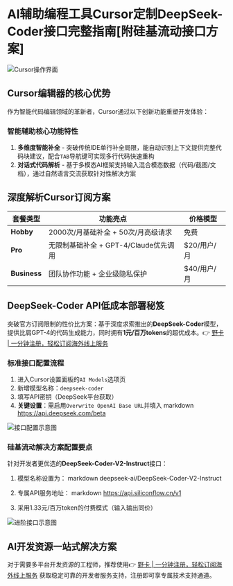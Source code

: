 # AI辅助编程工具Cursor定制DeepSeek-Coder接口完整指南[附硅基流动接口方案]

![Cursor操作界面](https://bbtdd.com/wp-content/uploads/img/5253723012214434.webp)

## Cursor编辑器的核心优势
作为智能代码编辑领域的革新者，Cursor通过以下创新功能重塑开发体验：

### 智能辅助核心功能特性
1. **多维度智能补全** - 突破传统IDE单行补全局限，能自动识别上下文提供完整代码块建议，配合`TAB`导航键可实现多行代码快速重构
2. **对话式代码解析** - 基于多模态AI框架支持输入混合模态数据（代码/截图/文档），通过自然语言交流获取针对性解决方案

## 深度解析Cursor订阅方案
| 套餐类型   | 功能亮点                      | 价格模型      |
|------------|-----------------------------|-------------|
| **Hobby**  | 2000次/月基础补全 + 50次/月高级请求 | 免费          |
| **Pro**    | 无限制基础补全 + GPT-4/Claude优先调用 | $20/用户/月  |
| **Business** | 团队协作功能 + 企业级隐私保护 | $40/用户/月  |

## DeepSeek-Coder API低成本部署秘笈
突破官方订阅限制的性价比方案：基于深度求索推出的**DeepSeek-Coder**模型，提供比肩GPT-4的代码生成能力，同时拥有**1元/百万tokens**的超优成本。👉 [野卡 | 一分钟注册，轻松订阅海外线上服务](https://bbtdd.com/yeka)

### 标准接口配置流程
1. 进入Cursor设置面板的`AI Models`选项页
2. 新增模型名称：`deepseek-coder`
3. 填写API密钥（DeepSeek平台获取）
4. **关键设置**：需启用`Overwrite OpenAI Base URL`并填入
markdown
https://api.deepseek.com/beta

![接口配置示意图](https://bbtdd.com/wp-content/uploads/img/45516868989045.webp)

### 硅基流动解决方案配置要点
针对开发者更优选的**DeepSeek-Coder-V2-Instruct**接口：
1. 模型名称设置为：
markdown
deepseek-ai/DeepSeek-Coder-V2-Instruct

2. 专属API服务地址：
markdown
https://api.siliconflow.cn/v1

3. 采用1.33元/百万token的付费模式（输入输出同价）

![进阶接口示意图](https://bbtdd.com/wp-content/uploads/img/8169780181170601.webp)

## AI开发资源一站式解决方案
对于需要多平台开发资源的工程师，推荐使用👉 [野卡 | 一分钟注册，轻松订阅海外线上服务](https://bbtdd.com/yeka) 获取稳定可靠的开发者服务支持，注册即可享专属技术支持通道。